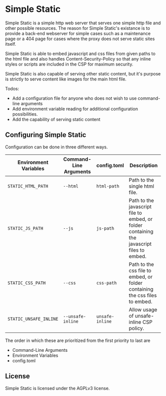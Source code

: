 # Simple Static

Simple Static is a simple http web server that serves one simple http file and other possible resources.
The reason for Simple Static's existance is to provide a back-end webserver for simple cases such as a maintenance
page or a 404 page for cases where the proxy does not serve static sites itself.

Simple Static is able to embed javascript and css files from given paths to the html file and also handles 
Content-Security-Policy so that any inline styles or scripts are included in the CSP for maximum security.

Simple Static is also capable of serving other static content, but it's purpose is strictly to serve content
like images for the main html file.

Todos:
- Add a configuration file for anyone who does not wish to use command-line arguments
- Add environment variable reading for additional configuration possibilities.
- Add the capability of serving static content

## Configuring Simple Static

Configuration can be done in three different ways. 

| Environment Variables  | Command-Line Arguments  | config.toml     | Description
|------------------------|-------------------------|-----------------|------------------------------
| `STATIC_HTML_PATH`     | `--html`                | `html-path`     | Path to the single html file.
| `STATIC_JS_PATH`       | `--js`                  | `js-path`       | Path to the javascript file to embed, or folder containing the javascript files to embed.
| `STATIC_CSS_PATH`      | `--css`                 | `css-path`      | Path to the css file to embed, or folder containing the css files to embed.
| `STATIC_UNSAFE_INLINE` | `--unsafe-inline`       | `unsafe-inline` | Allow usage of unsafe-inline CSP policy.

The order in which these are prioritized from the first priority to last are
- Command-Line Arguments
- Environment Variables
- config.toml

## License

Simple Static is licensed under the AGPLv3 license.